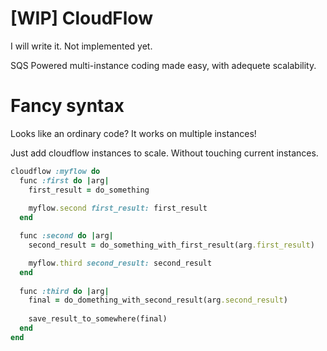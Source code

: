 [WIP] CloudFlow
=========

I will write it. Not implemented yet.

SQS Powered multi-instance coding made easy, with adequete scalability.

Fancy syntax
=========

Looks like an ordinary code? It works on multiple instances!

Just add cloudflow instances to scale. Without touching current instances.

```ruby
cloudflow :myflow do
  func :first do |arg|
    first_result = do_something
    
    myflow.second first_result: first_result
  end

  func :second do |arg|
    second_result = do_something_with_first_result(arg.first_result)

    myflow.third second_result: second_result
  end
  
  func :third do |arg|
    final = do_domething_with_second_result(arg.second_result)
    
    save_result_to_somewhere(final)
  end
end
```
